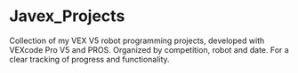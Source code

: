 # Javex_Projects
Collection of my VEX V5 robot programming projects, developed with VEXcode Pro V5 and PROS. Organized by competition, robot and date. For a clear tracking of progress and functionality.
